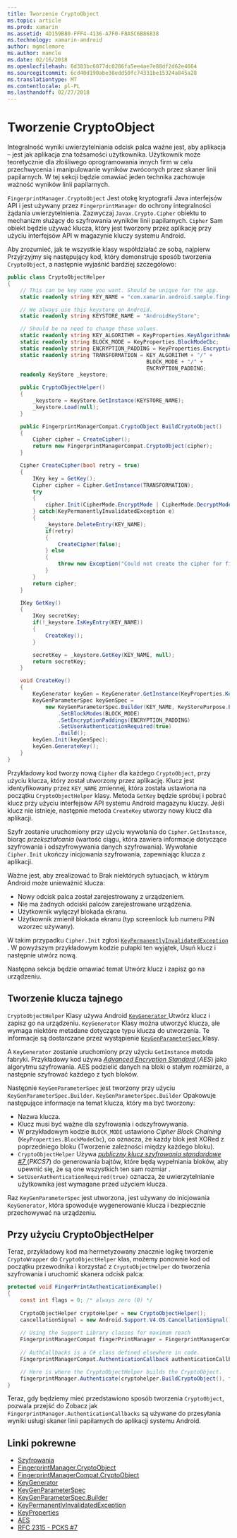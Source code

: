 ```yaml
---
title: Tworzenie CryptoObject
ms.topic: article
ms.prod: xamarin
ms.assetid: 4D159B80-FFF4-4136-A7F0-F8A5C6B86838
ms.technology: xamarin-android
author: mgmclemore
ms.author: mamcle
ms.date: 02/16/2018
ms.openlocfilehash: 6d383bc6077dc0286fa5ee4ae7e88df2d62e4664
ms.sourcegitcommit: 6cd40d190abe38edd50fc74331be15324a845a28
ms.translationtype: MT
ms.contentlocale: pl-PL
ms.lasthandoff: 02/27/2018
---
```

# <a name="creating-a-cryptoobject"></a>Tworzenie CryptoObject

Integralność wyniki uwierzytelniania odcisk palca ważne jest, aby aplikacja &ndash; jest jak aplikacja zna tożsamości użytkownika. Użytkownik może teoretycznie dla złośliwego oprogramowania innych firm w celu przechwycenia i manipulowanie wyników zwróconych przez skaner linii papilarnych. W tej sekcji będzie omawiać jeden technika zachowuje ważność wyników linii papilarnych. 

`FingerprintManager.CryptoObject` Jest otokę kryptografii Java interfejsów API i jest używany przez `FingerprintManager` do ochrony integralności żądania uwierzytelnienia. Zazwyczaj `Javax.Crypto.Cipher` obiektu to mechanizm służący do szyfrowania wyników linii papilarnych. `Cipher` Sam obiekt będzie używać klucza, który jest tworzony przez aplikację przy użyciu interfejsów API w magazynie kluczy systemu Android.

Aby zrozumieć, jak te wszystkie klasy współdziałać ze sobą, najpierw Przyjrzyjmy się następujący kod, który demonstruje sposób tworzenia `CryptoObject`, a następnie wyjaśnić bardziej szczegółowo:

```csharp
public class CryptoObjectHelper
{
    // This can be key name you want. Should be unique for the app.
    static readonly string KEY_NAME = "com.xamarin.android.sample.fingerprint_authentication_key";

    // We always use this keystore on Android.
    static readonly string KEYSTORE_NAME = "AndroidKeyStore";

    // Should be no need to change these values.
    static readonly string KEY_ALGORITHM = KeyProperties.KeyAlgorithmAes;
    static readonly string BLOCK_MODE = KeyProperties.BlockModeCbc;
    static readonly string ENCRYPTION_PADDING = KeyProperties.EncryptionPaddingPkcs7;
    static readonly string TRANSFORMATION = KEY_ALGORITHM + "/" +
                                            BLOCK_MODE + "/" +
                                            ENCRYPTION_PADDING;
    readonly KeyStore _keystore;

    public CryptoObjectHelper()
    {
        _keystore = KeyStore.GetInstance(KEYSTORE_NAME);
        _keystore.Load(null);
    }

    public FingerprintManagerCompat.CryptoObject BuildCryptoObject()
    {
        Cipher cipher = CreateCipher();
        return new FingerprintManagerCompat.CryptoObject(cipher);
    }

    Cipher CreateCipher(bool retry = true)
    {
        IKey key = GetKey();
        Cipher cipher = Cipher.GetInstance(TRANSFORMATION);
        try
        {
            cipher.Init(CipherMode.EncryptMode | CipherMode.DecryptMode, key);
        } catch(KeyPermanentlyInvalidatedException e)
        {
            _keystore.DeleteEntry(KEY_NAME);
            if(retry)
            {
                CreateCipher(false);
            } else
            {
                throw new Exception("Could not create the cipher for fingerprint authentication.", e);
            }
        }
        return cipher;
    }

    IKey GetKey()
    {
        IKey secretKey;
        if(!_keystore.IsKeyEntry(KEY_NAME))
        {
            CreateKey();
        }

        secretKey = _keystore.GetKey(KEY_NAME, null);
        return secretKey;
    }

    void CreateKey()
    {
        KeyGenerator keyGen = KeyGenerator.GetInstance(KeyProperties.KeyAlgorithmAes, KEYSTORE_NAME);
        KeyGenParameterSpec keyGenSpec =
            new KeyGenParameterSpec.Builder(KEY_NAME, KeyStorePurpose.Encrypt | KeyStorePurpose.Decrypt)
                .SetBlockModes(BLOCK_MODE)
                .SetEncryptionPaddings(ENCRYPTION_PADDING)
                .SetUserAuthenticationRequired(true)
                .Build();
        keyGen.Init(keyGenSpec);
        keyGen.GenerateKey();
    }
}
```

Przykładowy kod tworzy nową `Cipher` dla każdego `CryptoObject`, przy użyciu klucza, który został utworzony przez aplikację. Klucz jest identyfikowany przez `KEY_NAME` zmiennej, która została ustawiona na początku `CryptoObjectHelper` klasy. Metoda `GetKey` będzie spróbuj i pobrać klucz przy użyciu interfejsów API systemu Android magazynu kluczy. Jeśli klucz nie istnieje, następnie metoda `CreateKey` utworzy nowy klucz dla aplikacji.

Szyfr zostanie uruchomiony przy użyciu wywołania do `Cipher.GetInstance`, biorąc _przekształcania_ (wartość ciągu, która zawiera informacje dotyczące szyfrowania i odszyfrowywania danych szyfrowania). Wywołanie `Cipher.Init` ukończy inicjowania szyfrowania, zapewniając klucza z aplikacji. 

Ważne jest, aby zrealizować to Brak niektórych sytuacjach, w którym Android może unieważnić klucza: 

* Nowy odcisk palca został zarejestrowany z urządzeniem.
* Nie ma żadnych odciski palców zarejestrowane urządzenia.
* Użytkownik wyłączył blokada ekranu.
* Użytkownik zmienił blokada ekranu (typ screenlock lub numeru PIN wzorzec używany).

W takim przypadku `Cipher.Init` zgłosi [ `KeyPermanentlyInvalidatedException` ](http://developer.android.com/reference/android/security/keystore/KeyPermanentlyInvalidatedException.html). W powyższym przykładowym kodzie pułapki ten wyjątek, Usuń klucz i następnie utwórz nową.

Następna sekcja będzie omawiać temat Utwórz klucz i zapisz go na urządzeniu.

## <a name="creating-a-secret-key"></a>Tworzenie klucza tajnego

`CryptoObjectHelper` Klasy używa Android [ `KeyGenerator` ](https://developer.xamarin.com/api/type/Javax.Crypto.KeyGenerator/) Utwórz klucz i zapisz go na urządzeniu. `KeyGenerator` Klasy można utworzyć klucza, ale wymaga niektóre metadane dotyczące typu klucza do utworzenia. Te informacje są dostarczane przez wystąpienie [ `KeyGenParameterSpec` ](http://developer.android.com/reference/android/security/keystore/KeyGenParameterSpec.html) klasy. 

A `KeyGenerator` zostanie uruchomiony przy użyciu `GetInstance` metoda fabryki. Przykładowy kod używa [ _Advanced Encryption Standard_ ](https://en.wikipedia.org/wiki/Advanced_Encryption_Standard) (_AES_) jako algorytmu szyfrowania. AES podzielić danych na bloki o stałym rozmiarze, a następnie szyfrować każdego z tych bloków.

Następnie `KeyGenParameterSpec` jest tworzony przy użyciu `KeyGenParameterSpec.Builder`. `KeyGenParameterSpec.Builder` Opakowuje następujące informacje na temat klucza, który ma być tworzony:

* Nazwa klucza.
* Klucz musi być ważne dla szyfrowania i odszyfrowywania.
* W przykładowym kodzie `BLOCK_MODE` ustawiono _Cipher Block Chaining_ (`KeyProperties.BlockModeCbc`), co oznacza, że każdy blok jest XORed z poprzedniego bloku (Tworzenie zależności między każdego bloku). 
* `CryptoObjectHelper` Używa [ _publiczny klucz szyfrowania standardowe #7_ ](https://tools.ietf.org/html/rfc2315) (_PKCS7_) do generowania bajtów, które będą wypełniania bloków, aby upewnić się, że są one wszystkich ten sam rozmiar .
* `SetUserAuthenticationRequired(true)` oznacza, że uwierzytelnianie użytkownika jest wymagane przed użyciem klucza.

Raz `KeyGenParameterSpec` jest utworzona, jest używany do inicjowania `KeyGenerator`, która spowoduje wygenerowanie klucza i bezpiecznie przechowywać na urządzeniu. 

## <a name="using-the-cryptoobjecthelper"></a>Przy użyciu CryptoObjectHelper

Teraz, przykładowy kod ma hermetyzowany znacznie logikę tworzenie `CryptoWrapper` do `CryptoObjectHelper` klas, możemy ponownie kod od początku przewodnika i korzystać z `CryptoObjectHelper` do tworzenia szyfrowania i uruchomić skanera odcisk palca: 

```csharp
protected void FingerPrintAuthenticationExample()
{
    const int flags = 0; /* always zero (0) */
    
    CryptoObjectHelper cryptoHelper = new CryptoObjectHelper();
    cancellationSignal = new Android.Support.V4.OS.CancellationSignal();
    
    // Using the Support Library classes for maximum reach
    FingerprintManagerCompat fingerPrintManager = FingerprintManagerCompat.From(this);
    
    // AuthCallbacks is a C# class defined elsewhere in code.
    FingerprintManagerCompat.AuthenticationCallback authenticationCallback = new MyAuthCallbackSample(this);

    // Here is where the CryptoObjectHelper builds the CryptoObject. 
    fingerprintManager.Authenticate(cryptohelper.BuildCryptoObject(), flags, cancellationSignal, authenticationCallback, null);
}
```

Teraz, gdy będziemy mieć przedstawiono sposób tworzenia `CryptoObject`, pozwala przejść do Zobacz jak `FingerprintManager.AuthenticationCallbacks` są używane do przesyłania wyniki usługi skaner linii papilarnych do aplikacji systemu Android.



## <a name="related-links"></a>Linki pokrewne

- [Szyfrowania](https://developer.xamarin.com/api/type/Javax.Crypto.Cipher/)
- [FingerprintManager.CryptoObject](http://developer.android.com/reference/android/hardware/fingerprint/FingerprintManager.CryptoObject.html)
- [FingerprintManagerCompat.CryptoObject](http://developer.android.com/reference/android/support/v4/hardware/fingerprint/FingerprintManagerCompat.CryptoObject.html)
- [KeyGenerator](https://developer.xamarin.com/api/type/Javax.Crypto.KeyGenerator/)
- [KeyGenParameterSpec](http://developer.android.com/reference/android/security/keystore/KeyGenParameterSpec.html)
- [KeyGenParameterSpec.Builder](http://developer.android.com/reference/android/security/keystore/KeyGenParameterSpec.Builder.html)
- [KeyPermanentlyInvalidatedException](http://developer.android.com/reference/android/security/keystore/KeyPermanentlyInvalidatedException.html)
- [KeyProperties](http://developer.android.com/reference/android/security/keystore/KeyProperties.html)
- [AES](https://en.wikipedia.org/wiki/Advanced_Encryption_Standard)
- [RFC 2315 - PCKS #7](https://tools.ietf.org/html/rfc2315)
